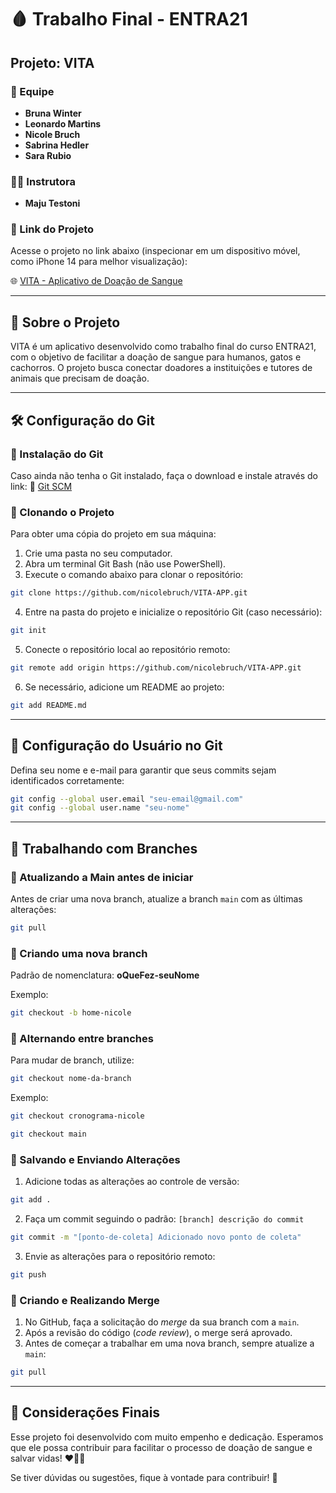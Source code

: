 # 🩸 Trabalho Final - ENTRA21

## Projeto: **VITA**

### 👥 Equipe
- **Bruna Winter**
- **Leonardo Martins**
- **Nicole Bruch**
- **Sabrina Hedler**
- **Sara Rubio**

### 🧑‍🏫 Instrutora
- **Maju Testoni**

### 🔗 Link do Projeto
Acesse o projeto no link abaixo (inspecionar em um dispositivo móvel, como iPhone 14 para melhor visualização):

🌐 [VITA - Aplicativo de Doação de Sangue](https://vita-app-six.vercel.app)

---

## 🚀 Sobre o Projeto
VITA é um aplicativo desenvolvido como trabalho final do curso ENTRA21, com o objetivo de facilitar a doação de sangue para humanos, gatos e cachorros. O projeto busca conectar doadores a instituições e tutores de animais que precisam de doação.

---

## 🛠 Configuração do Git

### 🔹 Instalação do Git
Caso ainda não tenha o Git instalado, faça o download e instale através do link:
🔗 [Git SCM](https://git-scm.com/)

### 🔹 Clonando o Projeto
Para obter uma cópia do projeto em sua máquina:

1. Crie uma pasta no seu computador.
2. Abra um terminal Git Bash (não use PowerShell).
3. Execute o comando abaixo para clonar o repositório:

```sh
git clone https://github.com/nicolebruch/VITA-APP.git
```

4. Entre na pasta do projeto e inicialize o repositório Git (caso necessário):
```sh
git init
```

5. Conecte o repositório local ao repositório remoto:
```sh
git remote add origin https://github.com/nicolebruch/VITA-APP.git
```

6. Se necessário, adicione um README ao projeto:
```sh
git add README.md
```

---

## 🔧 Configuração do Usuário no Git
Defina seu nome e e-mail para garantir que seus commits sejam identificados corretamente:

```sh
git config --global user.email "seu-email@gmail.com"
git config --global user.name "seu-nome"
```

---

## 🌿 Trabalhando com Branches

### 🔹 Atualizando a Main antes de iniciar
Antes de criar uma nova branch, atualize a branch `main` com as últimas alterações:
```sh
git pull
```

### 🔹 Criando uma nova branch
Padrão de nomenclatura: **oQueFez-seuNome**

Exemplo:
```sh
git checkout -b home-nicole
```

### 🔹 Alternando entre branches
Para mudar de branch, utilize:
```sh
git checkout nome-da-branch
```
Exemplo:
```sh
git checkout cronograma-nicole
```
```sh
git checkout main
```

### 🔹 Salvando e Enviando Alterações
1. Adicione todas as alterações ao controle de versão:
```sh
git add .
```

2. Faça um commit seguindo o padrão: `[branch] descrição do commit`
```sh
git commit -m "[ponto-de-coleta] Adicionado novo ponto de coleta"
```

3. Envie as alterações para o repositório remoto:
```sh
git push
```

### 🔹 Criando e Realizando Merge
1. No GitHub, faça a solicitação do *merge* da sua branch com a `main`.
2. Após a revisão do código (*code review*), o merge será aprovado.
3. Antes de começar a trabalhar em uma nova branch, sempre atualize a `main`:
```sh
git pull
```

---

## 📌 Considerações Finais
Esse projeto foi desenvolvido com muito empenho e dedicação. Esperamos que ele possa contribuir para facilitar o processo de doação de sangue e salvar vidas! ❤️🐶🐱

Se tiver dúvidas ou sugestões, fique à vontade para contribuir! 🚀
